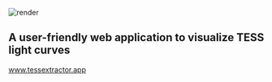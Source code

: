 ![render](https://user-images.githubusercontent.com/15573863/184284484-a0041c6e-df4e-45e5-b262-def835e6dbd5.gif)
## A user-friendly web application to visualize TESS light curves

www.tessextractor.app
